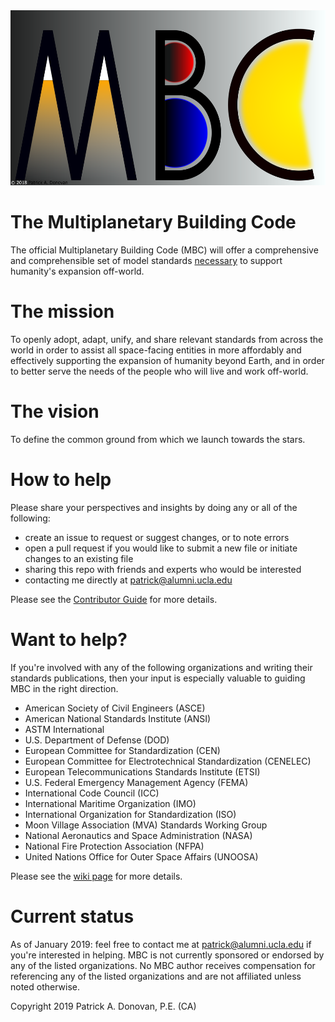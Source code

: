 <img src="https://github.com/Engineer1119/space-bc/blob/master/LOGO4%20png.png" width="538" height="280" />

# The Multiplanetary Building Code
The official Multiplanetary Building Code (MBC) will offer a comprehensive and comprehensible set of model standards [necessary](https://github.com/Engineer1119/space-bc/wiki) to support humanity's expansion off-world.

# The mission
To openly adopt, adapt, unify, and share relevant standards from across the world in order to assist all space-facing entities in more affordably and effectively supporting the expansion of humanity beyond Earth, and in order to better serve the needs of the people who will live and work off-world.

# The vision
To define the common ground from which we launch towards the stars.

# How to help
Please share your perspectives and insights by doing any or all of the following:
- create an issue to request or suggest changes, or to note errors
- open a pull request if you would like to submit a new file or initiate changes to an existing file
- sharing this repo with friends and experts who would be interested
- contacting me directly at patrick@alumni.ucla.edu

Please see the [Contributor Guide](https://github.com/Engineer1119/space-bc/blob/master/CONTRIBUTING.md) for more details.

# Want to help?
If you're involved with any of the following organizations and writing their standards publications, then your input is especially valuable to guiding MBC in the right direction.
- American Society of Civil Engineers (ASCE)
- American National Standards Institute (ANSI)
- ASTM International
- U.S. Department of Defense (DOD)
- European Committee for Standardization (CEN)
- European Committee for Electrotechnical Standardization (CENELEC)
- European Telecommunications Standards Institute (ETSI)
- U.S. Federal Emergency Management Agency (FEMA) 
- International Code Council (ICC)
- International Maritime Organization (IMO)
- International Organization for Standardization (ISO)
- Moon Village Association (MVA) Standards Working Group
- National Aeronautics and Space Administration (NASA)
- National Fire Protection Association (NFPA)
- United Nations Office for Outer Space Affairs (UNOOSA)

Please see the [wiki page](https://github.com/Engineer1119/space-bc/wiki/Who-can-help%3F) for more details.

# Current status
As of January 2019: feel free to contact me at patrick@alumni.ucla.edu if you're interested in helping. MBC is not currently sponsored or endorsed by any of the listed organizations. No MBC author receives compensation for referencing any of the listed organizations and are not affiliated unless noted otherwise.

Copyright 2019 Patrick A. Donovan, P.E. (CA)
